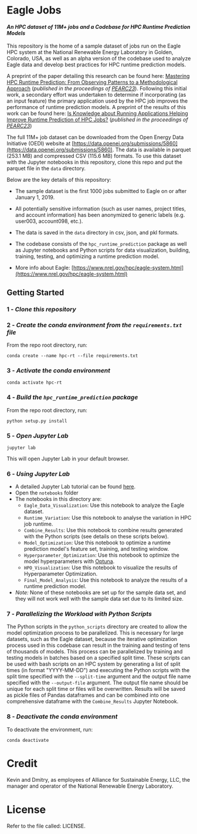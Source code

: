 # Eagle Jobs
#### *An HPC dataset of 11M+ jobs and a Codebase for HPC Runtime Prediction Models*
This repository is the home of a sample dataset of jobs run on the Eagle HPC system at the National Renewable Energy Laboratory in Golden, Colorado, USA, as well as an alpha version of the codebase used to analyze Eagle data and develop best practices for HPC runtime prediction models. 

A preprint of the paper detailing this research can be found here: [Mastering HPC Runtime Prediction: From Observing Patterns to a Methodological Approach](https://www.nrel.gov/docs/fy23osti/86526.pdf) (*published in the proceedings of [PEARC23](https://pearc.acm.org/pearc23/)*). Following this initial work, a secondary effort was undertaken to determine if incorporating (as an input feature) the primary application used by the HPC job improves the performance of runtime prediction models. A preprint of the results of this work can be found here: [Is Knowledge about Running Applications Helping Improve Runtime Prediction of HPC Jobs?](https://www.nrel.gov/docs/fy23osti/86578.pdf) (*published in the proceedings of [PEARC23](https://pearc.acm.org/pearc23/)*)


The full 11M+ job dataset can be downloaded from the Open Energy Data Initiative (OEDI) website at [https://data.openei.org/submissions/5860](https://data.openei.org/submissions/5860). The data is available in parquet (253.1 MB) and compressed CSV (115.6 MB) formats. To use this dataset with the Jupyter notebooks in this repository, clone this repo and put the parquet file in the `data` directory.

Below are the key details of this repository:

* The sample dataset is the first 1000 jobs submitted to Eagle on or after January 1, 2019. 

* All potentially sensitive information (such as user names, project titles, and account information) has been anonymized to generic labels (e.g. user003, account098, etc.).

* The data is saved in the `data` directory in csv, json, and pkl formats.

* The codebase consists of the `hpc_runtime_prediction` package as well as Jupyter notebooks and Python scripts for data visualization, building, training, testing, and optimizing a runtime prediction model.

* More info about Eagle: [https://www.nrel.gov/hpc/eagle-system.html](https://www.nrel.gov/hpc/eagle-system.html)

## Getting Started
### 1 - *Clone this repository*
### 2 -  *Create the conda environment from the `requirements.txt` file*
From the repo root directory, run:
```
conda create --name hpc-rt --file requirements.txt
```
### 3 - *Activate the conda environment*
```
conda activate hpc-rt
```
### 4 - *Build the `hpc_runtime_prediction` package*
From the repo root directory, run:
```
python setup.py install
```
### 5 - *Open Jupyter Lab*
```
jupyter lab
```
This will open Jupyter Lab in your default browser.
### 6 - *Using Jupyter Lab*
- A detailed Jupyter Lab tutorial can be found [here](https://jupyterlab.readthedocs.io/en/stable/).
- Open the `notebooks` folder
- The notebooks in this directory are:
  - `Eagle_Data_Visualization`: Use this notebook to analyze the Eagle dataset.
  - `Runtime_Variation`: Use this notebook to analyse the variation in HPC job runtime.
  - `Combine_Results`: Use this notebook to combine results generated with the Python scripts (see details on these scripts below).
  - `Model_Optimization`: Use this notebook to optimize a runtime prediction model's feature set, training, and testing window.
  - `Hyperparameter_Optimization`: Use this notebook to optimize the model hyperparameters with [Optuna](https://optuna.readthedocs.io/en/stable/).
  - `HPO_Visualization`: Use this notebook to visualize the results of Hyperparameter Optimization.
  - `Final_Model_Analysis`: Use this notebook to analyze the results of a runtime prediction model.
- *Note:* None of these notebooks are set up for the sample data set, and they will not work well with the sample data set due to its limited size.
  
### 7 - *Parallelizing the Workload with Python Scripts*
The Python scripts in the `python_scripts` directory are created to allow the model optimization process to be parallelized. This is necessary for large datasets, such as the Eagle dataset, because the iterative optimization process used in this codebase can result in the training aand testing of tens of thousands of models. This process can be parallelized by training and testing models in batches based on a specified split time. These scripts can be used with bash scripts on an HPC system by generating a list of split times (in format "YYYY-MM-DD") and executing the Python scripts with the split time specified with the `--split-time` argument and the output file name specified with the `--output-file` argument. The output file name should be unique for each split time or files will be overwritten. Results will be saved as pickle files of Pandas dataframes and can be combined into one comprehensive dataframe with the `Combine_Results` Jupyter Notebook.

### 8 - *Deactivate the conda environment*
To deactivate the environment, run:
```
conda deactivate
```

# Credit

Kevin and Dmitry, as employees of Alliance for Sustainable Energy, LLC, the manager and operator of the National Renewable Energy Laboratory.

# License

Refer to the file called: LICENSE.
